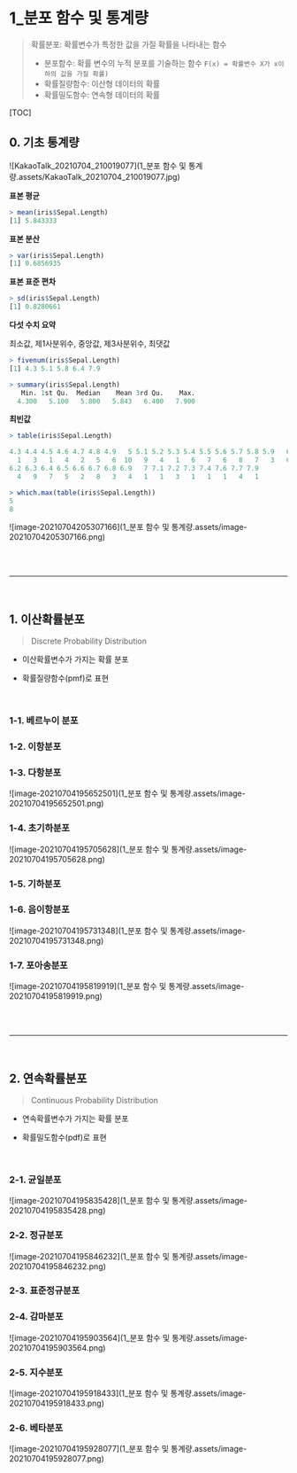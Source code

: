 # 1_분포 함수 및 통계량

> 확률분포: 확률변수가 특정한 값을 가질 확률을 나타내는 함수
>
> - 분포함수: 확률 변수의 누적 분포를 기술하는 함수 `F(x) = 확률변수 X가 x이하의 값을 가질 확률)`
> - 확률질량함수: 이산형 데이터의 확률
> - 확률밀도함수: 연속형 데이터의 확률

[TOC]

## 0. 기초 통계량

![KakaoTalk_20210704_210019077](1_분포 함수 및 통계량.assets/KakaoTalk_20210704_210019077.jpg)

**표본 평균**

```r
> mean(iris$Sepal.Length)
[1] 5.843333
```

**표본 분산**

```r
> var(iris$Sepal.Length)
[1] 0.6856935
```

**표본 표준 편차**

```r
> sd(iris$Sepal.Length)
[1] 0.8280661
```

**다섯 수치 요약**

최소값, 제1사분위수, 중앙값, 제3사분위수, 최댓값

```r
> fivenum(iris$Sepal.Length)
[1] 4.3 5.1 5.8 6.4 7.9
```

```r
> summary(iris$Sepal.Length)
   Min. 1st Qu.  Median    Mean 3rd Qu.    Max. 
  4.300   5.100   5.800   5.843   6.400   7.900 
```

**최빈값**

```r
> table(iris$Sepal.Length)

4.3 4.4 4.5 4.6 4.7 4.8 4.9   5 5.1 5.2 5.3 5.4 5.5 5.6 5.7 5.8 5.9   6 6.1 
  1   3   1   4   2   5   6  10   9   4   1   6   7   6   8   7   3   6   6 
6.2 6.3 6.4 6.5 6.6 6.7 6.8 6.9   7 7.1 7.2 7.3 7.4 7.6 7.7 7.9 
  4   9   7   5   2   8   3   4   1   1   3   1   1   1   4   1 
```

```r
> which.max(table(iris$Sepal.Length))
5 
8
```

![image-20210704205307166](1_분포 함수 및 통계량.assets/image-20210704205307166.png)

<br>

<br>

---

<br>

## 1. 이산확률분포

> Discrete Probability Distribution

- 이산확률변수가 가지는 확률 분포

- 확률질량함수(pmf)로 표현

<br>

### 1-1. 베르누이 분포

### 1-2. 이항분포

### 1-3. 다항분포

![image-20210704195652501](1_분포 함수 및 통계량.assets/image-20210704195652501.png)

### 1-4. 초기하분포

![image-20210704195705628](1_분포 함수 및 통계량.assets/image-20210704195705628.png)

### 1-5. 기하분포

### 1-6. 음이항분포

![image-20210704195731348](1_분포 함수 및 통계량.assets/image-20210704195731348.png)

### 1-7. 포아송분포

![image-20210704195819919](1_분포 함수 및 통계량.assets/image-20210704195819919.png)

<br>

<br>

---

<br>

## 2. 연속확률분포

> Continuous Probability Distribution

- 연속확률변수가 가지는 확률 분포

- 확률밀도함수(pdf)로 표현

<br>

### 2-1. 균일분포

![image-20210704195835428](1_분포 함수 및 통계량.assets/image-20210704195835428.png)

### 2-2. 정규분포

![image-20210704195846232](1_분포 함수 및 통계량.assets/image-20210704195846232.png)

### 2-3. 표준정규분포

### 2-4. 감마분포

![image-20210704195903564](1_분포 함수 및 통계량.assets/image-20210704195903564.png)

### 2-5. 지수분포

![image-20210704195918433](1_분포 함수 및 통계량.assets/image-20210704195918433.png)

### 2-6. 베타분포

![image-20210704195928077](1_분포 함수 및 통계량.assets/image-20210704195928077.png)
